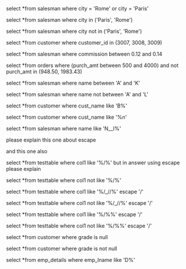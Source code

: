 select *from salesman where city = 'Rome' or city = 'Paris'

select *from salesman where city in ('Paris', 'Rome')

select *from salesman where city not in ('Paris', 'Rome')

select *from customer where customer_id in (3007, 3008, 3009)

select *from salesman where commission between 0.12 and 0.14

select *from orders where (purch_amt between 500 and 4000) and not purch_amt in (948.50, 1983.43)

select *from salesman where name between 'A' and 'K'

select *from salesman where name not between 'A' and 'L'

select *from customer where cust_name like 'B%'

select *from customer where cust_name like '%n'

select *from salesman where name like 'N__l%'

please explain this one about escape

and this one also

select *from testtable where col1 like '%/%' but in answer using escape please explain

select *from testtable where col1 not like '%/%'

select *from testtable where col1 like '%/_//%' escape '/'

select *from testtable where col1 not like '%/_//%' escape '/'

select *from testtable where col1 like '%/%%' escape '/' 

select *from testtable where col1 not like '%/%%' escape '/' 

select *from customer where grade is null

select *from customer where grade is not null

select *from emp_details where emp_lname like 'D%'